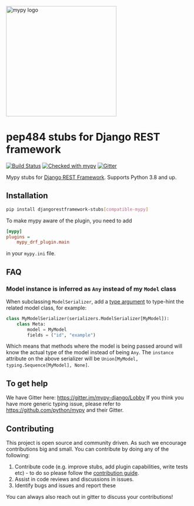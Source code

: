 <img src="http://mypy-lang.org/static/mypy_light.svg" alt="mypy logo" width="300px"/>

# pep484 stubs for Django REST framework

[![Build Status](https://travis-ci.com/typeddjango/djangorestframework-stubs.svg?branch=master)](https://travis-ci.com/typeddjango/djangorestframework-stubs)
[![Checked with mypy](http://www.mypy-lang.org/static/mypy_badge.svg)](http://mypy-lang.org/)
[![Gitter](https://badges.gitter.im/mypy-django/Lobby.svg)](https://gitter.im/mypy-django/Lobby)


Mypy stubs for [Django REST Framework](https://pypi.org/project/djangorestframework/).
Supports Python 3.8 and up.

## Installation

```bash
pip install djangorestframework-stubs[compatible-mypy]
```

To make mypy aware of the plugin, you need to add

```ini
[mypy]
plugins =
    mypy_drf_plugin.main
```

in your `mypy.ini` file.

## FAQ

### Model instance is inferred as `Any` instead of my `Model` class

When subclassing `ModelSerializer`, add a [type argument](https://peps.python.org/pep-0484/#generics) to type-hint the related model class, for example:

```python
class MyModelSerializer(serializers.ModelSerializer[MyModel]):
    class Meta:
        model = MyModel
        fields = ("id", "example")
```

Which means that methods where the model is being passed around will know the actual type of the model instead of being `Any`. The `instance` attribute on the above serializer will be `Union[MyModel, typing.Sequence[MyModel], None]`.

## To get help

We have Gitter here: <https://gitter.im/mypy-django/Lobby>
If you think you have more generic typing issue, please refer to <https://github.com/python/mypy> and their Gitter.

## Contributing

This project is open source and community driven. As such we encourage contributions big and small. You can contribute by doing any of the following:

1. Contribute code (e.g. improve stubs, add plugin capabilities, write tests etc) - to do so please follow the [contribution guide](./CONTRIBUTING.md).
2. Assist in code reviews and discussions in issues.
3. Identify bugs and issues and report these

You can always also reach out in gitter to discuss your contributions!
